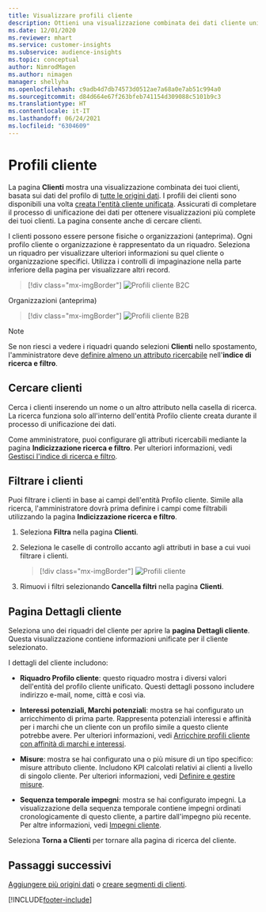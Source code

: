 ```yaml
---
title: Visualizzare profili cliente
description: Ottieni una visualizzazione combinata dei dati cliente unificati.
ms.date: 12/01/2020
ms.reviewer: mhart
ms.service: customer-insights
ms.subservice: audience-insights
ms.topic: conceptual
author: NimrodMagen
ms.author: nimagen
manager: shellyha
ms.openlocfilehash: c9adb4d7db74573d0512ae7a68a0e7ab51c994a0
ms.sourcegitcommit: d84d664e67f263bfeb741154d309088c5101b9c3
ms.translationtype: HT
ms.contentlocale: it-IT
ms.lasthandoff: 06/24/2021
ms.locfileid: "6304609"
---
```

# <a name="customer-profiles"></a>Profili cliente

La pagina **Clienti** mostra una visualizzazione combinata dei tuoi clienti, basata sui dati del profilo di [tutte le origini dati](data-sources.md). I profili dei clienti sono disponibili una volta [creata l'entità cliente unificata](data-unification.md). Assicurati di completare il processo di unificazione dei dati per ottenere visualizzazioni più complete dei tuoi clienti. La pagina consente anche di cercare clienti.

I clienti possono essere persone fisiche o organizzazioni (anteprima). Ogni profilo cliente o organizzazione è rappresentato da un riquadro. Seleziona un riquadro per visualizzare ulteriori informazioni su quel cliente o organizzazione specifici. Utilizza i controlli di impaginazione nella parte inferiore della pagina per visualizzare altri record.

> [!div class="mx-imgBorder"] 
> ![Profili cliente B2C](media/profiles-customers.png "Profili cliente B2C")

Organizzazioni (anteprima)
> [!div class="mx-imgBorder"] 
> ![Profili cliente B2B](media/profile-customers-b2b.png "Profili cliente B2B")

> [!NOTE]
> Se non riesci a vedere i riquadri quando selezioni **Clienti** nello spostamento, l'amministratore deve [definire almeno un attributo ricercabile](search-filter-index.md) nell'**indice di ricerca e filtro**.

## <a name="search-for-customers"></a>Cercare clienti

Cerca i clienti inserendo un nome o un altro attributo nella casella di ricerca. La ricerca funziona solo all'interno dell'entità Profilo cliente creata durante il processo di unificazione dei dati.

Come amministratore, puoi configurare gli attributi ricercabili mediante la pagina **Indicizzazione ricerca e filtro**. Per ulteriori informazioni, vedi [Gestisci l'indice di ricerca e filtro](search-filter-index.md).

## <a name="filter-customers"></a>Filtrare i clienti

Puoi filtrare i clienti in base ai campi dell'entità Profilo cliente. Simile alla ricerca, l'amministratore dovrà prima definire i campi come filtrabili utilizzando la pagina **Indicizzazione ricerca e filtro**.

1. Seleziona **Filtra** nella pagina **Clienti**.

2. Seleziona le caselle di controllo accanto agli attributi in base a cui vuoi filtrare i clienti.

   > [!div class="mx-imgBorder"] 
   > ![Profili cliente](media/profiles-customers3.png "Profili cliente")

3. Rimuovi i filtri selezionando **Cancella filtri** nella pagina **Clienti**.

##  <a name="customer-details-page"></a>Pagina Dettagli cliente

Seleziona uno dei riquadri del cliente per aprire la **pagina Dettagli cliente**. Questa visualizzazione contiene informazioni unificate per il cliente selezionato.

I dettagli del cliente includono:

-   **Riquadro Profilo cliente**: questo riquadro mostra i diversi valori dell'entità del profilo cliente unificato. Questi dettagli possono includere indirizzo e-mail, nome, città e così via. 

-   **Interessi potenziali, Marchi potenziali**: mostra se hai configurato un arricchimento di prima parte. Rappresenta potenziali interessi e affinità per i marchi che un cliente con un profilo simile a questo cliente potrebbe avere. Per ulteriori informazioni, vedi [Arricchire profili cliente con affinità di marchi e interessi](enrichment-microsoft.md).

-   **Misure**: mostra se hai configurato una o più misure di un tipo specifico: misure attributo cliente. Includono KPI calcolati relativi ai clienti a livello di singolo cliente. Per ulteriori informazioni, vedi [Definire e gestire misure](measures.md).

-   **Sequenza temporale impegni**: mostra se hai configurato impegni. La visualizzazione della sequenza temporale contiene impegni ordinati cronologicamente di questo cliente, a partire dall'impegno più recente. Per altre informazioni, vedi [Impegni cliente](activities.md).

Seleziona **Torna a Clienti** per tornare alla pagina di ricerca del cliente.

## <a name="next-steps"></a>Passaggi successivi

[Aggiungere più origini dati](data-sources.md) o [creare segmenti di clienti](segments.md).


[!INCLUDE[footer-include](../includes/footer-banner.md)]
